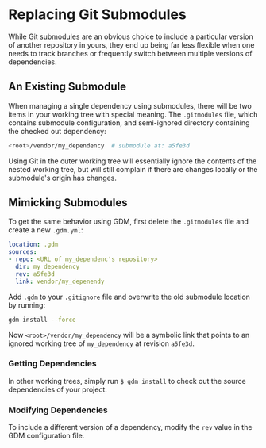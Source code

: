 # Replacing Git Submodules

While Git [submodules](http://git-scm.com/docs/git-submodule) are an obvious choice to include a particular version of another repository in yours, they end up being far less flexible when one needs to track branches or frequently switch between multiple versions of dependencies.

## An Existing Submodule

When managing a single dependency using submodules, there will be two items in your working tree with special meaning. The `.gitmodules` file, which contains submodule configuration, and semi-ignored directory containing the checked out dependency:

```sh
<root>/vendor/my_dependency  # submodule at: a5fe3d
```

Using Git in the outer working tree will essentially ignore the contents of the nested working tree, but will still complain if there are changes locally or the submodule's origin has changes.

## Mimicking Submodules

To get the same behavior using GDM, first delete the `.gitmodules` file and create a new `.gdm.yml`:

```yaml
location: .gdm
sources:
- repo: <URL of my_dependenc's repository>
  dir: my_dependency
  rev: a5fe3d
  link: vendor/my_depenendy
```

Add `.gdm` to your `.gitignore` file and overwrite the old submodule location by running:

```sh
gdm install --force
```

Now `<root>/vendor/my_dependency` will be a symbolic link that points to an ignored working tree of `my_dependency` at revision `a5fe3d`.

### Getting Dependencies

In other working trees, simply run `$ gdm install` to check out the source dependencies of your project.

### Modifying Dependencies

To include a different version of a dependency, modify the `rev` value in the GDM configuration file.
